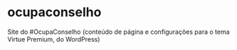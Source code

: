 # ocupaconselho
Site do #OcupaConselho (conteúdo de página e configurações para o tema Virtue Premium, do WordPress) 
